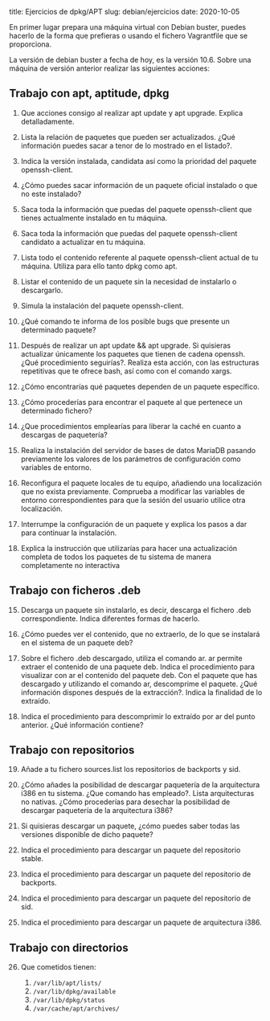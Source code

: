 title: Ejercicios de dpkg/APT
slug: debian/ejercicios
date: 2020-10-05

En primer lugar prepara una máquina virtual con Debian buster, puedes
hacerlo de la forma que prefieras o usando el fichero Vagrantfile que
se proporciona.

La versión de debian buster a fecha de hoy, es la versión 10.6. Sobre
una máquina de versión anterior realizar las siguientes acciones:

## Trabajo con apt, aptitude, dpkg

1. Que acciones consigo al realizar apt update y apt upgrade. Explica
   detalladamente.
     
2. Lista la relación de paquetes que pueden ser actualizados. ¿Qué
   información puedes sacar a tenor de lo mostrado en el listado?.
       
3. Indica la versión instalada, candidata así como la prioridad del
   paquete openssh-client.
   
4. ¿Cómo puedes sacar información de un paquete oficial instalado o
   que no este instalado?
	
5. Saca toda la información que puedas del paquete openssh-client que
   tienes actualmente instalado en tu máquina.
	
6. Saca toda la información que puedas del paquete openssh-client
   candidato a actualizar en tu máquina.
	 
7. Lista todo el contenido referente al paquete openssh-client actual
   de tu máquina. Utiliza para ello tanto dpkg como apt.
	
8. Listar el contenido de un paquete sin la necesidad de instalarlo o
   descargarlo.
       
9. Simula la instalación del paquete openssh-client.
       
10. ¿Qué comando te informa de los posible bugs que presente un
    determinado paquete?
       
11. Después de realizar un apt update && apt upgrade. Si quisieras
    actualizar únicamente los paquetes que tienen de cadena
    openssh. ¿Qué procedimiento seguirías?. Realiza esta acción, con
    las estructuras repetitivas que te ofrece bash, así como con el
    comando xargs.
       
12. ¿Cómo encontrarías qué paquetes dependen de un paquete
    específico.
       	
13. ¿Cómo procederías para encontrar el paquete al que pertenece un
    determinado fichero?
	
14. ¿Que procedimientos emplearías para liberar la caché en cuanto a
    descargas de paquetería?

1.  Realiza la instalación del servidor de bases de datos MariaDB
    pasando previamente los valores de los parámetros de configuración
    como variables de entorno.
	
1.  Reconfigura el paquete locales de tu equipo, añadiendo una
    localización que no exista previamente. Comprueba a modificar las
    variables de entorno correspondientes para que la sesión del
    usuario utilice otra localización.
	
1.  Interrumpe la configuración de un paquete y explica los pasos a
    dar para continuar la instalación.
	
15. Explica la instrucción que utilizarías para hacer una
    actualización completa de todos los paquetes de tu sistema de
    manera completamente no interactiva
       	
## Trabajo con ficheros .deb

15. Descarga un paquete sin instalarlo, es decir, descarga el fichero
    .deb correspondiente. Indica diferentes formas de hacerlo.
       
16. ¿Cómo puedes ver el contenido, que no extraerlo, de lo que se
    instalará en el sistema de un paquete deb?
	
17. Sobre el fichero .deb descargado, utiliza el comando ar. ar
    permite extraer el contenido de una paquete deb. Indica el
    procedimiento para visualizar con ar el contenido del paquete
    deb. Con el paquete que has descargado y utilizando el comando ar,
    descomprime el paquete. ¿Qué información dispones después de la
    extracción?. Indica la finalidad de lo extraído.
       
18. Indica el procedimiento para descomprimir lo extraído por ar del
    punto anterior. ¿Qué información contiene?

## Trabajo con repositorios

19. Añade a tu fichero sources.list los repositorios de backports y
    sid.
       
20. ¿Cómo añades la posibilidad de descargar paquetería de la
    arquitectura i386 en tu sistema. ¿Que comando has empleado?. Lista
    arquitecturas no nativas. ¿Cómo procederías para desechar la
    posibilidad de descargar paquetería de la arquitectura i386?
	
21. Si quisieras descargar un paquete, ¿cómo puedes saber todas las
    versiones disponible de dicho paquete?
	
22. Indica el procedimiento para descargar un paquete del repositorio
    stable.
	
23. Indica el procedimiento para descargar un paquete del repositorio
    de backports.
	
24. Indica el procedimiento para descargar un paquete del repositorio
    de sid.
	
25. Indica el procedimiento para descargar un paquete de arquitectura
i386.

## Trabajo con directorios 

26. Que cometidos tienen:

    1. `/var/lib/apt/lists/`
    2. `/var/lib/dpkg/available`
    3. `/var/lib/dpkg/status`
    4. `/var/cache/apt/archives/`

